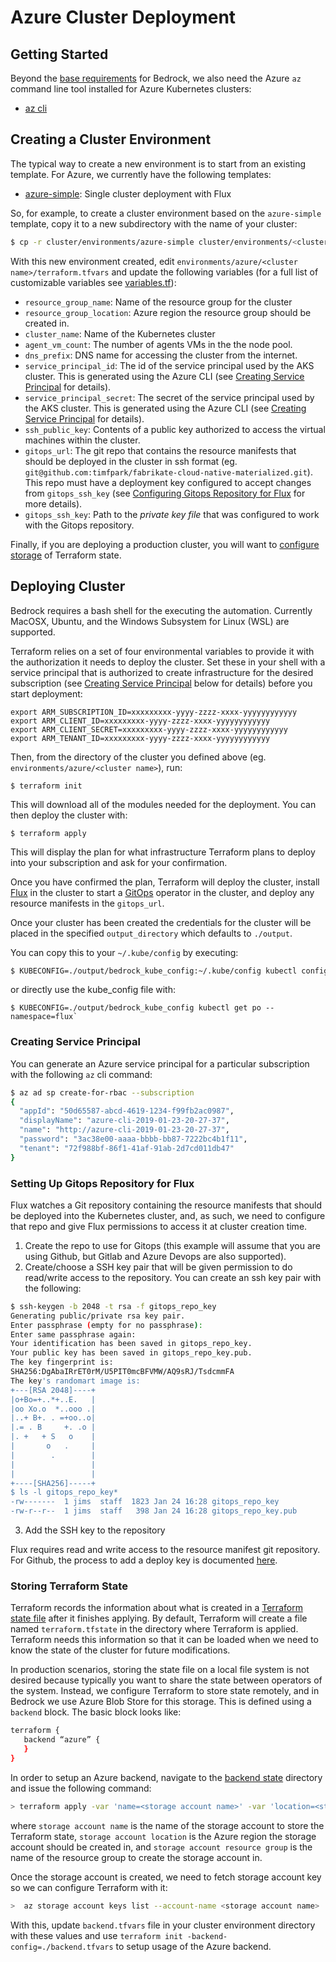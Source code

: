 # Azure Cluster Deployment

## Getting Started

Beyond the [base requirements](../README.md) for Bedrock, we also need the Azure `az` command line tool installed for Azure Kubernetes clusters:

- [az cli](https://docs.microsoft.com/en-us/cli/azure/install-azure-cli?view=azure-cli-latest)

## Creating a Cluster Environment

The typical way to create a new environment is to start from an existing template. For Azure, we currently have the following templates:

- [azure-simple](../environments/azure-simple): Single cluster deployment with Flux

So, for example, to create a cluster environment based on the `azure-simple` template, copy it to a new subdirectory with the name of your cluster:

```bash
$ cp -r cluster/environments/azure-simple cluster/environments/<cluster name>
```

With this new environment created, edit `environments/azure/<cluster name>/terraform.tfvars` and update the following variables (for a full list of customizable variables see [variables.tf](../azure/aks/variables.tf)):

- `resource_group_name`: Name of the resource group for the cluster
- `resource_group_location`: Azure region the resource group should be created in.
- `cluster_name`: Name of the Kubernetes cluster
- `agent_vm_count`: The number of agents VMs in the the node pool.
- `dns_prefix`: DNS name for accessing the cluster from the internet.
- `service_principal_id`: The id of the service principal used by the AKS cluster.  This is generated using the Azure CLI (see [Creating Service Principal](#creating-service-principal) for details).
- `service_principal_secret`: The secret of the service principal used by the AKS cluster.  This is generated using the Azure CLI (see [Creating Service Principal](#creating-service-principal) for details).
- `ssh_public_key`: Contents of a public key authorized to access the virtual machines within the cluster.
- `gitops_url`: The git repo that contains the resource manifests that should be deployed in the cluster in ssh format (eg. `git@github.com:timfpark/fabrikate-cloud-native-materialized.git`). This repo must have a deployment key configured to accept changes from `gitops_ssh_key` (see [Configuring Gitops Repository for Flux](#setting-up-gitops-repository-for-flux) for more details).
- `gitops_ssh_key`: Path to the *private key file* that was configured to work with the Gitops repository.

Finally, if you are deploying a production cluster, you will want to [configure storage](#storing-terraform-state) of Terraform state.

## Deploying Cluster

Bedrock requires a bash shell for the executing the automation. Currently MacOSX, Ubuntu, and the Windows Subsystem for Linux (WSL) are supported.

Terraform relies on a set of four environmental variables to provide it with the 
authorization it needs to deploy the cluster. Set these in your shell with a service principal that is authorized to create infrastructure for the desired subscription (see [Creating Service Principal](#creating-service-principal) below for details) before you start deployment:

```
export ARM_SUBSCRIPTION_ID=xxxxxxxxx-yyyy-zzzz-xxxx-yyyyyyyyyyyy
export ARM_CLIENT_ID=xxxxxxxxx-yyyy-zzzz-xxxx-yyyyyyyyyyyy
export ARM_CLIENT_SECRET=xxxxxxxxx-yyyy-zzzz-xxxx-yyyyyyyyyyyy
export ARM_TENANT_ID=xxxxxxxxx-yyyy-zzzz-xxxx-yyyyyyyyyyyy
```

Then, from the directory of the cluster you defined above (eg. `environments/azure/<cluster name>`), run:

```
$ terraform init
```

This will download all of the modules needed for the deployment.  You can then deploy the cluster with:

```
$ terraform apply
```

This will display the plan for what infrastructure Terraform plans to deploy into your subscription and ask for your confirmation.

Once you have confirmed the plan, Terraform will deploy the cluster, install [Flux](https://github.com/weaveworks/flux)
in the cluster to start a [GitOps](https://www.weave.works/blog/gitops-operations-by-pull-request) operator in the cluster, and deploy any resource manifests in the `gitops_url`.

Once your cluster has been created the credentials for the cluster will be placed in the specified `output_directory` which defaults to `./output`. 

You can copy this to your `~/.kube/config` by executing:

```bash
$ KUBECONFIG=./output/bedrock_kube_config:~/.kube/config kubectl config view --flatten > merged-config && mv merged-config ~/.kube/config
```

or directly use the kube_config file with:

```
$ KUBECONFIG=./output/bedrock_kube_config kubectl get po --namespace=flux` 
```

### Creating Service Principal

You can generate an Azure service principal for a particular subscription with the following `az` cli command:

```bash
$ az ad sp create-for-rbac --subscription 
{
  "appId": "50d65587-abcd-4619-1234-f99fb2ac0987",
  "displayName": "azure-cli-2019-01-23-20-27-37",
  "name": "http://azure-cli-2019-01-23-20-27-37",
  "password": "3ac38e00-aaaa-bbbb-bb87-7222bc4b1f11",
  "tenant": "72f988bf-86f1-41af-91ab-2d7cd011db47"
}
```

### Setting Up Gitops Repository for Flux

Flux watches a Git repository containing the resource manifests that should be deployed into the Kubernetes cluster, and, as such, we need to configure that repo and give Flux permissions to access it at cluster creation time.

1.  Create the repo to use for Gitops (this example will assume that you are using Github, but Gitlab and Azure Devops are also supported).
2.  Create/choose a SSH key pair that will be given permission to do read/write access to the repository.  You can create an ssh key pair with the following:

```bash
$ ssh-keygen -b 2048 -t rsa -f gitops_repo_key
Generating public/private rsa key pair.
Enter passphrase (empty for no passphrase): 
Enter same passphrase again: 
Your identification has been saved in gitops_repo_key.
Your public key has been saved in gitops_repo_key.pub.
The key fingerprint is:
SHA256:DgAbaIRrET0rM/U5PIT0mcBFVMW/AQ9sRJ/TsdcmmFA
The key's randomart image is:
+---[RSA 2048]----+
|o+Bo=+..*+..E.   |
|oo Xo.o  *..ooo .|
|..+ B+. . =+oo..o|
|.= . B     +. .o |
|. +   + S   o    |
|       o   .     |
|        .        |
|                 |
|                 |
+----[SHA256]-----+
$ ls -l gitops_repo_key*
-rw-------  1 jims  staff  1823 Jan 24 16:28 gitops_repo_key
-rw-r--r--  1 jims  staff   398 Jan 24 16:28 gitops_repo_key.pub
```

3.  Add the SSH key to the repository

Flux requires read and write access to the resource manifest git repository. For Github, the process to add a deploy key is documented 
[here](https://help.github.com/articles/adding-a-new-ssh-key-to-your-github-account/).

### Storing Terraform State

Terraform records the information about what is created in a [Terraform state file](https://www.terraform.io/docs/state/) after it finishes applying.  By default, Terraform will create a file named `terraform.tfstate` in the directory where Terraform is applied.  Terraform needs this information so that it can be loaded when we need to know the state of the cluster for future modifications.

In production scenarios, storing the state file on a local file system is not desired because typically you want to share the state between operators of the system.  Instead, we configure Terraform to store state remotely, and in Bedrock we use Azure Blob Store for this storage.  This is defined using a `backend` block.  The basic block looks like:

```bash
terraform {
   backend “azure” {
   }
}
```

In order to setup an Azure backend, navigate to the [backend state](./backend-state) directory and issue the following command:

```bash
> terraform apply -var 'name=<storage account name>' -var 'location=<storage account location>' -var 'resource_group_name=<storage account resource group>'
```

where `storage account name` is the name of the storage account to store the Terraform state, `storage account location` is the Azure region the storage account should be created in, and `storage account resource group` is the name of the resource group to create the storage account in.  

Once the storage account is created, we need to fetch storage account key so we can configure Terraform with it:

```bash
>  az storage account keys list --account-name <storage account name>
```

With this, update `backend.tfvars` file in your cluster environment directory with these values and use `terraform init -backend-config=./backend.tfvars` to setup usage of the Azure backend.